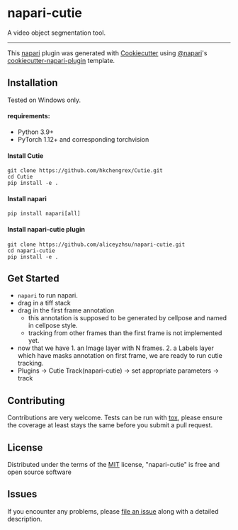# napari-cutie

[comment]: <> ([![License MIT]&#40;https://img.shields.io/pypi/l/napari-cutie.svg?color=green&#41;]&#40;https://github.com/AliceXuYuanzhen/napari-cutie/raw/main/LICENSE&#41;)

[comment]: <> ([![PyPI]&#40;https://img.shields.io/pypi/v/napari-cutie.svg?color=green&#41;]&#40;https://pypi.org/project/napari-cutie&#41;)

[comment]: <> ([![Python Version]&#40;https://img.shields.io/pypi/pyversions/napari-cutie.svg?color=green&#41;]&#40;https://python.org&#41;)

[comment]: <> ([![tests]&#40;https://github.com/AliceXuYuanzhen/napari-cutie/workflows/tests/badge.svg&#41;]&#40;https://github.com/AliceXuYuanzhen/napari-cutie/actions&#41;)

[comment]: <> ([![codecov]&#40;https://codecov.io/gh/AliceXuYuanzhen/napari-cutie/branch/main/graph/badge.svg&#41;]&#40;https://codecov.io/gh/AliceXuYuanzhen/napari-cutie&#41;)

[comment]: <> ([![napari hub]&#40;https://img.shields.io/endpoint?url=https://api.napari-hub.org/shields/napari-cutie&#41;]&#40;https://napari-hub.org/plugins/napari-cutie&#41;)

A video object segmentation tool.

----------------------------------

This [napari] plugin was generated with [Cookiecutter] using [@napari]'s [cookiecutter-napari-plugin] template.

<!--
Don't miss the full getting started guide to set up your new package:
https://github.com/napari/cookiecutter-napari-plugin#getting-started

and review the napari docs for plugin developers:
https://napari.org/stable/plugins/index.html
-->

## Installation
Tested on Windows only.

#### requirements:
- Python 3.9+
- PyTorch 1.12+ and corresponding torchvision

#### Install Cutie
```
git clone https://github.com/hkchengrex/Cutie.git
cd Cutie
pip install -e .
```

#### Install napari
```
pip install napari[all]
```

#### Install napari-cutie plugin
```
git clone https://github.com/aliceyzhsu/napari-cutie.git
cd napari-cutie
pip install -e .
```

## Get Started
- `napari` to run napari.
- drag in a tiff stack
- drag in the first frame annotation
  - this annotation is supposed to be generated by cellpose and named in cellpose style.
  - tracking from other frames than the first frame is not implemented yet.
- now that we have 1. an Image layer with N frames. 2. a Labels layer which have masks annotation on first frame, we are ready to run cutie tracking.
- Plugins -> Cutie Track(napari-cutie) -> set appropriate parameters -> track

## Contributing

Contributions are very welcome. Tests can be run with [tox], please ensure
the coverage at least stays the same before you submit a pull request.

## License

Distributed under the terms of the [MIT] license,
"napari-cutie" is free and open source software

## Issues

If you encounter any problems, please [file an issue] along with a detailed description.

[napari]: https://github.com/napari/napari
[Cookiecutter]: https://github.com/audreyr/cookiecutter
[@napari]: https://github.com/napari
[MIT]: http://opensource.org/licenses/MIT
[BSD-3]: http://opensource.org/licenses/BSD-3-Clause
[GNU GPL v3.0]: http://www.gnu.org/licenses/gpl-3.0.txt
[GNU LGPL v3.0]: http://www.gnu.org/licenses/lgpl-3.0.txt
[Apache Software License 2.0]: http://www.apache.org/licenses/LICENSE-2.0
[Mozilla Public License 2.0]: https://www.mozilla.org/media/MPL/2.0/index.txt
[cookiecutter-napari-plugin]: https://github.com/napari/cookiecutter-napari-plugin

[file an issue]: https://github.com/AliceXuYuanzhen/napari-cutie/issues

[napari]: https://github.com/napari/napari
[tox]: https://tox.readthedocs.io/en/latest/
[pip]: https://pypi.org/project/pip/
[PyPI]: https://pypi.org/
